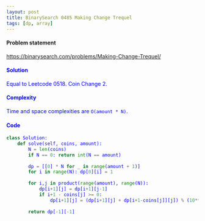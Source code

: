 ```yaml
---
layout: post
title: BinarySearch 0485 Making Change Trequel
tags: [dp, array]
---
```


#### Problem statement

<a href="https://binarysearch.com/problems/Making-Change-Trequel/"> <font color = blue>https://binarysearch.com/problems/Making-Change-Trequel/

#### Solution
Equal to Leetcode 0518. Coin Change 2.

#### Complexity
Time and space complexities are `O(amount * N)`.

#### Code
```python
class Solution:
    def solve(self, coins, amount):
        N = len(coins)
        if N == 0: return int(N == amount)
        
        dp = [[0] * N for _ in range(amount + 1)]
        for i in range(N): dp[0][i] = 1
        
        for i,j in product(range(amount), range(N)):
            dp[i+1][j] = dp[i+1][j-1]
            if i+1 - coins[j] >= 0:
                dp[i+1][j] = (dp[i+1][j] + dp[i+1-coins[j]][j]) % (10**9 + 7)      
                    
        return dp[-1][-1]
```
